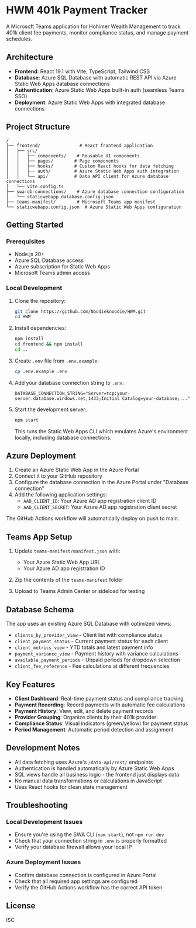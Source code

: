 # HWM 401k Payment Tracker

A Microsoft Teams application for Hohimer Wealth Management to track 401k client fee payments, monitor compliance status, and manage payment schedules.

## Architecture

- **Frontend**: React 19.1 with Vite, TypeScript, Tailwind CSS
- **Database**: Azure SQL Database with automatic REST API via Azure Static Web Apps database connections
- **Authentication**: Azure Static Web Apps built-in auth (seamless Teams SSO)
- **Deployment**: Azure Static Web Apps with integrated database connections

## Project Structure

```
/
├── frontend/               # React frontend application
│   ├── src/
│   │   ├── components/    # Reusable UI components
│   │   ├── pages/        # Page components
│   │   ├── hooks/        # Custom React hooks for data fetching
│   │   ├── auth/         # Azure Static Web Apps auth integration
│   │   └── api/          # Data API client for Azure database connections
│   └── vite.config.ts
├── swa-db-connections/    # Azure database connection configuration
│   └── staticwebapp.database.config.json
├── teams-manifest/        # Microsoft Teams app manifest
└── staticwebapp.config.json  # Azure Static Web Apps configuration
```

## Getting Started

### Prerequisites

- Node.js 20+
- Azure SQL Database access
- Azure subscription for Static Web Apps
- Microsoft Teams admin access

### Local Development

1. Clone the repository:
   ```bash
   git clone https://github.com/Noodieknoodie/HWM.git
   cd HWM
   ```

2. Install dependencies:
   ```bash
   npm install
   cd frontend && npm install
   cd ..
   ```

3. Create `.env` file from `.env.example`:
   ```bash
   cp .env.example .env
   ```

4. Add your database connection string to `.env`:
   ```
   DATABASE_CONNECTION_STRING="Server=tcp:your-server.database.windows.net,1433;Initial Catalog=your-database;..."
   ```

5. Start the development server:
   ```bash
   npm start
   ```

   This runs the Static Web Apps CLI which emulates Azure's environment locally, including database connections.

## Azure Deployment

1. Create an Azure Static Web App in the Azure Portal
2. Connect it to your GitHub repository
3. Configure the database connection in the Azure Portal under "Database connection"
4. Add the following application settings:
   - `AAD_CLIENT_ID`: Your Azure AD app registration client ID
   - `AAD_CLIENT_SECRET`: Your Azure AD app registration client secret

The GitHub Actions workflow will automatically deploy on push to main.

## Teams App Setup

1. Update `teams-manifest/manifest.json` with:
   - Your Azure Static Web App URL
   - Your Azure AD app registration ID
   
2. Zip the contents of the `teams-manifest` folder

3. Upload to Teams Admin Center or sideload for testing

## Database Schema

The app uses an existing Azure SQL Database with optimized views:

- `clients_by_provider_view` - Client list with compliance status
- `client_payment_status` - Current payment status for each client
- `client_metrics_view` - YTD totals and latest payment info
- `payment_variance_view` - Payment history with variance calculations
- `available_payment_periods` - Unpaid periods for dropdown selection
- `client_fee_reference` - Fee calculations at different frequencies

## Key Features

- **Client Dashboard**: Real-time payment status and compliance tracking
- **Payment Recording**: Record payments with automatic fee calculations
- **Payment History**: View, edit, and delete payment records
- **Provider Grouping**: Organize clients by their 401k provider
- **Compliance Status**: Visual indicators (green/yellow) for payment status
- **Period Management**: Automatic period detection and assignment

## Development Notes

- All data fetching uses Azure's `/data-api/rest/` endpoints
- Authentication is handled automatically by Azure Static Web Apps
- SQL views handle all business logic - the frontend just displays data
- No manual data transformations or calculations in JavaScript
- Uses React hooks for clean state management

## Troubleshooting

### Local Development Issues

- Ensure you're using the SWA CLI (`npm start`), not `npm run dev`
- Check that your connection string in `.env` is properly formatted
- Verify your database firewall allows your local IP

### Azure Deployment Issues

- Confirm database connection is configured in Azure Portal
- Check that all required app settings are configured
- Verify the GitHub Actions workflow has the correct API token

## License

ISC